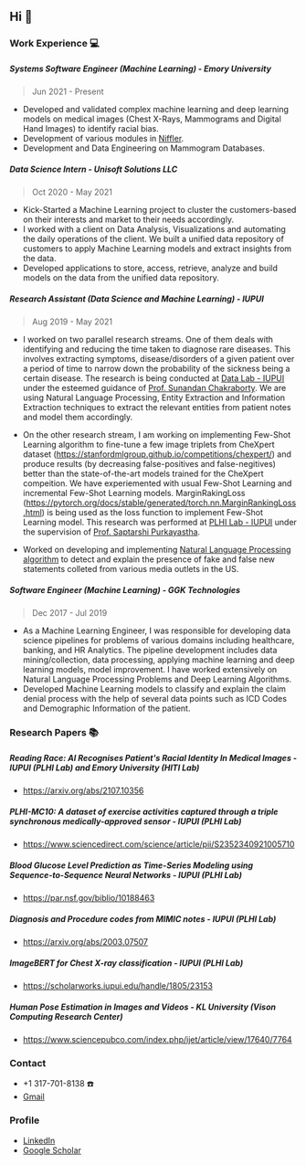 ## Hi 👋

### Work Experience :computer:

##### Systems Software Engineer (Machine Learning) - Emory University
> Jun 2021 - Present

- Developed and validated complex machine learning and deep learning models on medical images (Chest X-Rays, Mammograms and Digital Hand Images) to identify racial bias.
- Development of various modules in [Niffler](github.com/Emory-HITI/Niffler/).
- Development and Data Engineering on Mammogram Databases.

##### Data Science Intern - Unisoft Solutions LLC
> Oct 2020 - May 2021
 
- Kick-Started a Machine Learning project to cluster the customers-based on their interests and market to their needs accordingly. 
- I worked with a client on Data Analysis, Visualizations and automating the daily operations of the client. We built a unified data repository of customers to apply Machine Learning models and extract insights from the data.
- Developed applications to store, access, retrieve, analyze and build models on the data from the unified data repository.

##### Research Assistant (Data Science and Machine Learning) - IUPUI
> Aug 2019 - May 2021

- I worked on two parallel research streams. One of them deals with identifying and reducing the time taken to diagnose rare diseases. This involves extracting symptoms, disease/disorders of a given patient over a period of time to narrow down the probability of the sickness being a certain disease. The research is being conducted at [Data Lab - IUPUI](https://data.soic.iupui.edu/people.html) under the esteemed guidance of [Prof. Sunandan Chakraborty](https://soic.iupui.edu/people/sunandan-chakraborty/). We are using Natural Language Processing, Entity Extraction and Information Extraction techniques to extract the relevant entities from patient notes and model them accordingly.

- On the other research stream, I am working on implementing Few-Shot Learning algorithm to fine-tune a few image triplets from CheXpert dataset (https://stanfordmlgroup.github.io/competitions/chexpert/) and produce results (by decreasing false-positives and false-negitives) better than the state-of-the-art models trained for the CheXpert compeition. We have experiemented with usual Few-Shot Learning and incremental Few-Shot Learning models. MarginRakingLoss (https://pytorch.org/docs/stable/generated/torch.nn.MarginRankingLoss.html) is being used as the loss function to implement Few-Shot Learning model. This research was performed at [PLHI Lab - IUPUI](https://plhi.sitehost.iu.edu/) under the supervision of [Prof. Saptarshi Purkayastha](https://soic.iupui.edu/people/saptarshi-purkayastha/).

- Worked on developing and implementing [Natural Language Processing algorithm](https://github.com/anbhimi/fake_news_detection) to detect and explain the presence of fake and false new statements colleted from various media outlets in the US.

##### Software Engineer (Machine Learning) - GGK Technologies
> Dec 2017 - Jul 2019

- As a Machine Learning Engineer, I was responsible for developing data science pipelines for problems of various domains including healthcare, banking, and HR Analytics. The pipeline development includes data mining/collection, data processing, applying machine learning and deep learning models, model improvement. I have worked extensively on Natural Language Processing Problems and Deep Learning Algorithms.
- Developed Machine Learning models to classify and explain the claim denial process with the help of several data points such as ICD Codes and Demographic Information of the patient.

### Research Papers :books:

##### Reading Race: AI Recognises Patient's Racial Identity In Medical Images - IUPUI (PLHI Lab) and Emory University (HITI Lab)
* https://arxiv.org/abs/2107.10356

##### PLHI-MC10: A dataset of exercise activities captured through a triple synchronous medically-approved sensor - IUPUI (PLHI Lab)
* https://www.sciencedirect.com/science/article/pii/S2352340921005710

##### Blood Glucose Level Prediction as Time-Series Modeling using Sequence-to-Sequence Neural Networks - IUPUI (PLHI Lab)
* https://par.nsf.gov/biblio/10188463

##### Diagnosis and Procedure codes from MIMIC notes - IUPUI (PLHI Lab)
* https://arxiv.org/abs/2003.07507

##### ImageBERT for Chest X-ray classification - IUPUI (PLHI Lab)
* https://scholarworks.iupui.edu/handle/1805/23153

##### Human Pose Estimation in Images and Videos - KL University (Vison Computing Research Center)
* https://www.sciencepubco.com/index.php/ijet/article/view/17640/7764


### Contact

* +1 317-701-8138 :phone:
* [Gmail](mailto:bananthreddy30@gmail.com)

### Profile
* [LinkedIn](https://www.linkedin.com/in/ananth-reddy-703245188/)
* [Google Scholar](https://scholar.google.com/citations?user=gfqzBdcAAAAJ&hl=en)

<!--
**anbhimi/anbhimi** is a ✨ _special_ ✨ repository because its `README.md` (this file) appears on your GitHub profile.

Here are some ideas to get you started:

- 🔭 I’m currently working on ...
- 🌱 I’m currently learning ...
- 👯 I’m looking to collaborate on ...
- 🤔 I’m looking for help with ...
- 💬 Ask me about ...
- 📫 How to reach me: ...
- 😄 Pronouns: ...
- ⚡ Fun fact: ...
-->
